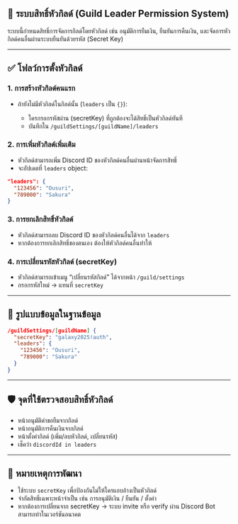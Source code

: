## 👑 ระบบสิทธิ์หัวกิลด์ (Guild Leader Permission System)

ระบบนี้กำหนดสิทธิ์การจัดการกิลด์โดยหัวกิลด์ เช่น อนุมัติการยืมเงิน, ยืนยันการคืนเงิน, และจัดการหัวกิลด์คนอื่นผ่านระบบยืนยันด้วยรหัส (Secret Key)

---

## ✅ โฟลว์การตั้งหัวกิลด์

### 1. การสร้างหัวกิลด์คนแรก

* ถ้ายังไม่มีหัวกิลด์ในกิลด์นั้น (`leaders` เป็น `{}`):

  * ใครกรอกรหัสผ่าน (secretKey) ที่ถูกต้องจะได้สิทธิ์เป็นหัวกิลด์ทันที
  * บันทึกใน `/guildSettings/[guildName]/leaders`

### 2. การเพิ่มหัวกิลด์เพิ่มเติม

* หัวกิลด์สามารถเพิ่ม Discord ID ของหัวกิลด์คนอื่นผ่านหน้าจัดการสิทธิ์
* จะอัปเดตที่ `leaders` object:

```json
"leaders": {
  "123456": "Ousuri",
  "789000": "Sakura"
}
```

### 3. การยกเลิกสิทธิ์หัวกิลด์

* หัวกิลด์สามารถลบ Discord ID ของหัวกิลด์คนอื่นได้จาก `leaders`
* หากต้องการยกเลิกสิทธิ์ของตนเอง ต้องให้หัวกิลด์คนอื่นทำให้

### 4. การเปลี่ยนรหัสหัวกิลด์ (secretKey)

* หัวกิลด์สามารถเข้าเมนู “เปลี่ยนรหัสกิลด์” ได้จากหน้า `/guild/settings`
* กรอกรหัสใหม่ → แทนที่ `secretKey`

---

## 🔐 รูปแบบข้อมูลในฐานข้อมูล

```json
/guildSettings/[guildName] {
  "secretKey": "galaxy2025!auth",
  "leaders": {
    "123456": "Ousuri",
    "789000": "Sakura"
  }
}
```

---

## 🛡️ จุดที่ใช้ตรวจสอบสิทธิ์หัวกิลด์

* หน้าอนุมัติคำขอยืมจากกิลด์
* หน้าอนุมัติการคืนเงินจากกิลด์
* หน้าตั้งค่ากิลด์ (เพิ่ม/ลบหัวกิลด์, เปลี่ยนรหัส)
* เช็คว่า `discordId in leaders`

---

## 🧠 หมายเหตุการพัฒนา

* ใช้ระบบ `secretKey` เพื่อป้องกันไม่ให้ใครแอบอ้างเป็นหัวกิลด์
* จำกัดสิทธิ์เฉพาะหน้าจำเป็น เช่น การอนุมัติเงิน / ยืนยัน / ตั้งค่า
* หากต้องการเปลี่ยนจาก secretKey → ระบบ invite หรือ verify ผ่าน Discord Bot สามารถทำในเวอร์ชันอนาคต
